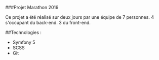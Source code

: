 ###Projet Marathon 2019

Ce projet a été réalisé sur deux jours par une équipe de 7 personnes.
4 s'occupant du back-end.
3 du front-end.

##Technologies :

- Symfony 5
- SCSS
- Git
